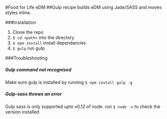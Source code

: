 #Food for Life eDM
##Gulp recipe builds eDM using Jade/SASS and moves styles inline.

###Installation
1. Clone the repo
2. `$ cd <path>` into the directory
3. `$ npm install` install dependancies
4. `$ gulp` run gulp

###Troubleshooting

##### Gulp command not recognised
Make sure gulp is installed by running `$ npm install gulp -g`

##### Gulp-sass throws an error
Gulp sass is only supported upto v0.12 of node. run `$ node -v` to check the version installed